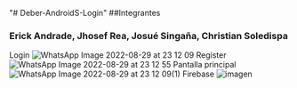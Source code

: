 "# Deber-AndroidS-Login" 
##Integrantes
### Erick Andrade, Jhosef Rea, Josué Singaña, Christian Soledispa
Login
![WhatsApp Image 2022-08-29 at 23 12 09](https://user-images.githubusercontent.com/65979995/187347657-802bb6d6-09ac-4d38-93ae-28788e054363.jpeg)
Register
![WhatsApp Image 2022-08-29 at 23 12 55](https://user-images.githubusercontent.com/65979995/187347720-ba87fbcc-0378-4e2c-9d2b-833112cdc401.jpeg)
Pantalla principal
![WhatsApp Image 2022-08-29 at 23 12 09(1)](https://user-images.githubusercontent.com/65979995/187347739-247e0ca7-0d3f-49b2-984d-5805526c1832.jpeg)
Firebase
![imagen](https://user-images.githubusercontent.com/65979995/187347790-13decc91-38df-4b00-a4c2-e4baba86374f.png)
